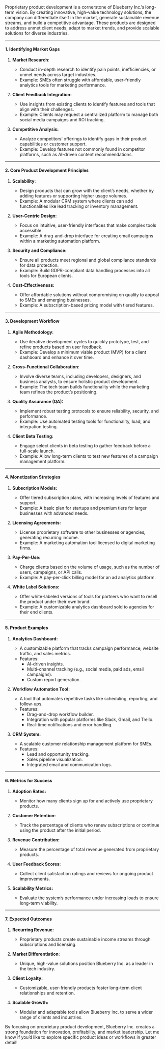 
Proprietary product development is a cornerstone of Blueberry Inc.’s long-term vision. By creating innovative, high-value technology solutions, the company can differentiate itself in the market, generate sustainable revenue streams, and build a competitive advantage. These products are designed to address unmet client needs, adapt to market trends, and provide scalable solutions for diverse industries.

---

#### **1. Identifying Market Gaps**

1. **Market Research:**
    
    - Conduct in-depth research to identify pain points, inefficiencies, or unmet needs across target industries.
    - Example: SMEs often struggle with affordable, user-friendly analytics tools for marketing performance.
2. **Client Feedback Integration:**
    
    - Use insights from existing clients to identify features and tools that align with their challenges.
    - Example: Clients may request a centralized platform to manage both social media campaigns and ROI tracking.
3. **Competitive Analysis:**
    
    - Analyze competitors’ offerings to identify gaps in their product capabilities or customer support.
    - Example: Develop features not commonly found in competitor platforms, such as AI-driven content recommendations.

---

#### **2. Core Product Development Principles**

1. **Scalability:**
    
    - Design products that can grow with the client’s needs, whether by adding features or supporting higher usage volumes.
    - Example: A modular CRM system where clients can add functionalities like lead tracking or inventory management.
2. **User-Centric Design:**
    
    - Focus on intuitive, user-friendly interfaces that make complex tools accessible.
    - Example: A drag-and-drop interface for creating email campaigns within a marketing automation platform.
3. **Security and Compliance:**
    
    - Ensure all products meet regional and global compliance standards for data protection.
    - Example: Build GDPR-compliant data handling processes into all tools for European clients.
4. **Cost-Effectiveness:**
    
    - Offer affordable solutions without compromising on quality to appeal to SMEs and emerging businesses.
    - Example: A subscription-based pricing model with tiered features.

---

#### **3. Development Workflow**

1. **Agile Methodology:**
    
    - Use iterative development cycles to quickly prototype, test, and refine products based on user feedback.
    - Example: Develop a minimum viable product (MVP) for a client dashboard and enhance it over time.
2. **Cross-Functional Collaboration:**
    
    - Involve diverse teams, including developers, designers, and business analysts, to ensure holistic product development.
    - Example: The tech team builds functionality while the marketing team refines the product’s positioning.
3. **Quality Assurance (QA):**
    
    - Implement robust testing protocols to ensure reliability, security, and performance.
    - Example: Use automated testing tools for functionality, load, and integration testing.
4. **Client Beta Testing:**
    
    - Engage select clients in beta testing to gather feedback before a full-scale launch.
    - Example: Allow long-term clients to test new features of a campaign management platform.

---

#### **4. Monetization Strategies**

1. **Subscription Models:**
    
    - Offer tiered subscription plans, with increasing levels of features and support.
    - Example: A basic plan for startups and premium tiers for larger businesses with advanced needs.
2. **Licensing Agreements:**
    
    - License proprietary software to other businesses or agencies, generating recurring income.
    - Example: A marketing automation tool licensed to digital marketing firms.
3. **Pay-Per-Use:**
    
    - Charge clients based on the volume of usage, such as the number of users, campaigns, or API calls.
    - Example: A pay-per-click billing model for an ad analytics platform.
4. **White Label Solutions:**
    
    - Offer white-labeled versions of tools for partners who want to resell the product under their own brand.
    - Example: A customizable analytics dashboard sold to agencies for their end clients.

---

#### **5. Product Examples**

1. **Analytics Dashboard:**
    
    - A customizable platform that tracks campaign performance, website traffic, and sales metrics.
    - Features:
        - AI-driven insights.
        - Multi-channel tracking (e.g., social media, paid ads, email campaigns).
        - Custom report generation.
2. **Workflow Automation Tool:**
    
    - A tool that automates repetitive tasks like scheduling, reporting, and follow-ups.
    - Features:
        - Drag-and-drop workflow builder.
        - Integration with popular platforms like Slack, Gmail, and Trello.
        - Real-time notifications and error handling.
3. **CRM System:**
    
    - A scalable customer relationship management platform for SMEs.
    - Features:
        - Lead and opportunity tracking.
        - Sales pipeline visualization.
        - Integrated email and communication logs.

---

#### **6. Metrics for Success**

1. **Adoption Rates:**
    
    - Monitor how many clients sign up for and actively use proprietary products.
2. **Customer Retention:**
    
    - Track the percentage of clients who renew subscriptions or continue using the product after the initial period.
3. **Revenue Contribution:**
    
    - Measure the percentage of total revenue generated from proprietary products.
4. **User Feedback Scores:**
    
    - Collect client satisfaction ratings and reviews for ongoing product improvements.
5. **Scalability Metrics:**
    
    - Evaluate the system’s performance under increasing loads to ensure long-term viability.

---

#### **7. Expected Outcomes**

1. **Recurring Revenue:**
    
    - Proprietary products create sustainable income streams through subscriptions and licensing.
2. **Market Differentiation:**
    
    - Unique, high-value solutions position Blueberry Inc. as a leader in the tech industry.
3. **Client Loyalty:**
    
    - Customizable, user-friendly products foster long-term client relationships and retention.
4. **Scalable Growth:**
    
    - Modular and adaptable tools allow Blueberry Inc. to serve a wider range of clients and industries.

By focusing on proprietary product development, Blueberry Inc. creates a strong foundation for innovation, profitability, and market leadership. Let me know if you’d like to explore specific product ideas or workflows in greater detail!